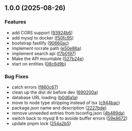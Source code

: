 ## 1.0.0 (2025-08-26)

### Features

* add CORS support ([93924b6](https://github.com/Language-Research-Technology/arocapi/commit/93924b6bec506358996b261ec72e811e433e7827))
* add mysql to docker ([f50fc95](https://github.com/Language-Research-Technology/arocapi/commit/f50fc957f898452013c1107155efc8971b8a20ec))
* bootstrap fastlify ([90660ac](https://github.com/Language-Research-Technology/arocapi/commit/90660ac9c88af8e79d2ffdf20cac324c3944c02f))
* implement rocrate path ([e50e86a](https://github.com/Language-Research-Technology/arocapi/commit/e50e86a22c4e2d06b122c5703c776d9d476a2b17))
* implement search api ([f7b0197](https://github.com/Language-Research-Technology/arocapi/commit/f7b0197d23988f21c6f2c52e1e494762bcd6b6de))
* Make the API mountable ([527b24e](https://github.com/Language-Research-Technology/arocapi/commit/527b24e70dd814fd92e3ceeeda52782afd8d293f))
* start on entities ([08c6d9b](https://github.com/Language-Research-Technology/arocapi/commit/08c6d9b1742f29650597491a11c9dd6955a050a6))

### Bug Fixes

* catch errors ([f860c67](https://github.com/Language-Research-Technology/arocapi/commit/f860c67c9f12e30edbd127c99ee1be333a2561d3))
* clean up the dist dir before dev ([690200a](https://github.com/Language-Research-Technology/arocapi/commit/690200a90cfbbab0e4ea7da0cdcd7d3ca6cee31c))
* database URL loading ([b0d6a1a](https://github.com/Language-Research-Technology/arocapi/commit/b0d6a1aa48b71fffcbbd64d957be860ec8705fa7))
* move to node type stripping instead of tsx ([c944bac](https://github.com/Language-Research-Technology/arocapi/commit/c944bac29ff222021629864cc9a41a03e3d57bd6))
* package.json name and description ([2227bde](https://github.com/Language-Research-Technology/arocapi/commit/2227bdead279bb818492830c2d9a056206da8adc))
* remove unneeded entries from tsconfig.json ([4b489da](https://github.com/Language-Research-Technology/arocapi/commit/4b489daded817ff8e75e8b54381069bd49958b6d))
* switch back to mysql 8 to avoide buffer errors ([59e8672](https://github.com/Language-Research-Technology/arocapi/commit/59e86721edd2dd57045937d46c66bb0bd3be6cd7))
* update pnpm lock ([254a2b5](https://github.com/Language-Research-Technology/arocapi/commit/254a2b55036500d33f2f75a5b97d0d10fd3c32d4))
